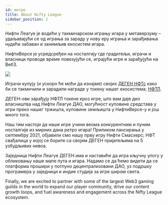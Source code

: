 ```yaml
---
id: интро
title: About Nifty League
sidebar_position: 1
---
```


Нифти Леагуе је водећи у такмичарском игрању игара у метаверзуму – удаљавајући се од играња за зараду у нову еру играња и зарађивања нудећи забаван и занимљив екосистем игара.

НифтиВерсе је усредсређен на носталгију где градитељи, играчи и власници проводе време повезујући се, играјући игре и зарађујући на Веб3.

![](/img/story.gif)

Играчи купују (и ускоро ће моћи да изнајме) својих [ДЕГЕН НФТс](https://opensea.io/collection/niftydegen) како би се такмичили и зарадили награде у токену нашег екосистема; [НФТЛ](https://www.coingecko.com/en/coins/nifty-league).

ДЕГЕН-ови зарађују НФТЛ токене кроз игре, што вам даје део власништва над Нифти Леагуе ДАО, могућност куповине средстава у игри преко нашег тржишта, куповине земљишта у НифтиВерсе-у и још много тога.

Наш тим настоји да наше игре учини веома конкурентним и пуним носталгије из мирних дана ретро игара! Приликом лансирања у септембру 2021, објавили смо нашу прву игру Нифти Смасхерс; НФТ свађалица у којој се борите са својим ДЕГЕН пријатељима на 5 узбудљивих нивоа.

Заједница Нифти Леагуе ДЕГЕН има и наставиће да игра кључну улогу у обликовању наше мапе пута и игара. Надамо се да ћемо видети да се платформа прошири у потпуно децентрализовани ДАО, уз подршку програмера у заједници и индие студија за игре широм света.

Finally, we are excited to partner with some of the largest Web3 gaming guilds in the world to expand our player community, drive our content growth loops, and fuel awareness and engagement across the Nifty League ecosystem.

